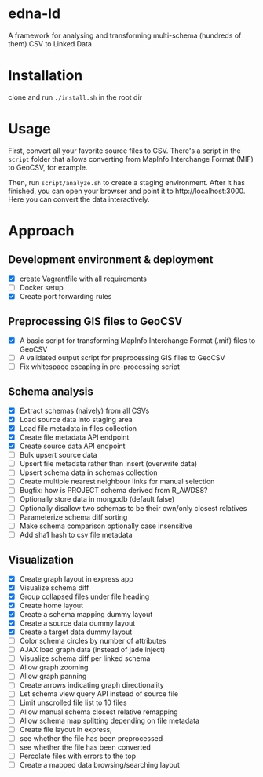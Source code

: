 # edna-ld
A framework for analysing and transforming multi-schema (hundreds of them) CSV to Linked Data

# Installation
clone and run `./install.sh` in the root dir

# Usage
First, convert all your favorite source files to CSV. There's a script in the `script` folder that allows converting from MapInfo Interchange Format (MIF) to GeoCSV, for example.

Then, run `script/analyze.sh` to create a staging environment. After it has finished, you can open your browser and point it to http://localhost:3000. Here you can convert the data interactively.

# Approach
## Development environment & deployment
- [X] create Vagrantfile with all requirements
- [ ] Docker setup
- [X] Create port forwarding rules

## Preprocessing GIS files to GeoCSV
- [X] A basic script for transforming MapInfo Interchange Format (.mif) files to GeoCSV
- [ ] A validated output script for preprocessing GIS files to GeoCSV
- [ ] Fix whitespace escaping in pre-processing script

## Schema analysis
- [X] Extract schemas (naively) from all CSVs
- [X] Load source data into staging area
- [X] Load file metadata in files collection
- [X] Create file metadata API endpoint
- [X] Create source data API endpoint
- [ ] Bulk upsert source data
- [ ] Upsert file metadata rather than insert (overwrite data)
- [ ] Upsert schema data in schemas collection
- [ ] Create multiple nearest neighbour links for manual selection
- [ ] Bugfix: how is PROJECT schema derived from R_AWDS8?
- [ ] Optionally store data in mongodb (default false)
- [ ] Optionally disallow two schemas to be their own/only closest relatives
- [ ] Parameterize schema diff sorting
- [ ] Make schema comparison optionally case insensitive
- [ ] Add sha1 hash to csv file metadata

## Visualization
- [X] Create graph layout in express app
- [X] Visualize schema diff
- [X] Group collapsed files under file heading
- [X] Create home layout
- [X] Create a schema mapping dummy layout
- [X] Create a source data dummy layout
- [X] Create a target data dummy layout
- [ ] Color schema circles by number of attributes
- [ ] AJAX load graph data (instead of jade inject)
- [ ] Visualize schema diff per linked schema
- [ ] Allow graph zooming
- [ ] Allow graph panning
- [ ] Create arrows indicating graph directionality
- [ ] Let schema view query API instead of source file
- [ ] Limit unscrolled file list to 10 files
- [ ] Allow manual schema closest relative remapping
- [ ] Allow schema map splitting depending on file metadata
- [ ] Create file layout in express, 
- [ ] see whether the file has been preprocessed
- [ ] see whether the file has been converted
- [ ] Percolate files with errors to the top
- [ ] Create a mapped data browsing/searching layout
